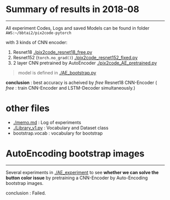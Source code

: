 # Summary of results in 2018-08
---

All experiment Codes, Logs and saved Models can be found in folder `AWS:~/bbtai2/pix2code-pytorch`

with 3 kinds of CNN encoder:
1. Resnet18 [./pix2code_resnet18_free.py](./pix2code_resnet18_free.py)
2. Resnet152 (`torch.no_grad()`) [./pix2code_resnet152_fixed.py](./pix2code_resnet152_fixed.py)
3. 2 layer CNN pretrained by AutoEncoder [./pix2code_AE_pretrained.py](./pix2code_AE_pretrained.py)
> model is defined in [./AE_bootstrap.py](./AE_bootstrap.py)

**conclusion** : best accuracy is acheived by *free* Resnet18 CNN-Encoder ( *free* : train CNN-Encoder and LSTM-Decoder simultaneously.)

# other files

- [./memo.md](./memo.md) : Log of experiments
- [./Library_v1.py](./Library_v1.py) : Vocabulary and Dataset class
- bootstrap.vocab : vocabulary for bootstrap


# AutoEncoding bootstrap images
---

Several experiments in [./AE_experiment](./AE_experiment) to see **whether we can solve the button color issue** by pretraining a CNN-Encoder by Auto-Encoding bootstrap images.

conclusion : Failed.
